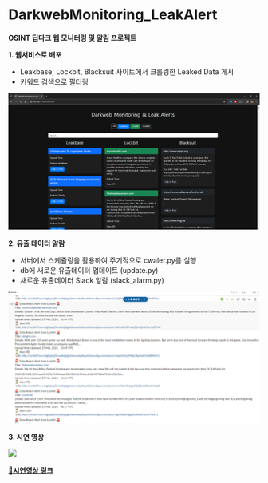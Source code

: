 # DarkwebMonitoring_LeakAlert
**OSINT 딥다크 웹 모니터링 및 알림 프로젝트**

**1. 웹서비스로 배포**

- Leakbase, Lockbit, Blacksuit 사이트에서 크롤링한 Leaked Data 게시
- 키워드 검색으로 필터링

![Web.png](https://github.com/kdjehdwls/DarkwebMonitoring_LeakAlert/blob/master/img/Web.png)



**2. 유출 데이터 알람**

- 서버에서 스케쥴링을 활용하여 주기적으로 cwaler.py를 실행
- db에 새로운 유출데이터 업데이트 (update.py)
- 새로운 유출데이터 Slack 알람 (slack_alarm.py)

![Slack_alert.png](https://github.com/kdjehdwls/DarkwebMonitoring_LeakAlert/blob/master/img/Slack_alert.png)



**3. 시연 영상**


<img width="80%" src="https://github.com/kdjehdwls/DarkwebMonitoring_LeakAlert/assets/50543442/e0189056-639e-446f-ab1d-6af62887fdf9"/>

**[🔗시연영상 링크](https://youtu.be/f5bUuweKXko)**
